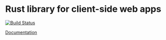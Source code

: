 # Rust library for client-side web apps
[![Build Status](https://travis-ci.org/kuviman/webby.svg?branch=master)](https://travis-ci.org/kuviman/webby)

[Documentation](https://kuviman.github.io/webby)